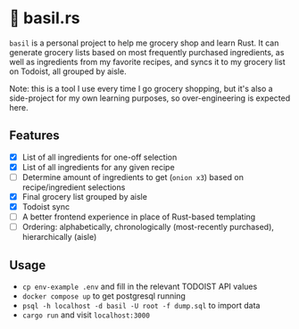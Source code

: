 # 🌿 basil.rs

`basil` is a personal project to help me grocery shop and learn Rust. It can generate grocery lists based on most frequently purchased ingredients, as well as ingredients from my favorite recipes, and syncs it to my grocery list on Todoist, all grouped by aisle.

Note: this is a tool I use every time I go grocery shopping, but it's also a side-project for my own learning purposes, so over-engineering is expected here.

## Features
- [x] List of all ingredients for one-off selection
- [x] List of all ingredients for any given recipe
- [ ] Determine amount of ingredients to get (`onion x3`) based on recipe/ingredient selections
- [x] Final grocery list grouped by aisle
- [x] Todoist sync
- [ ] A better frontend experience in place of Rust-based templating
- [ ] Ordering: alphabetically, chronologically (most-recently purchased), hierarchically (aisle)

## Usage
- `cp env-example .env` and fill in the relevant TODOIST API values
- `docker compose up` to get postgresql running
- `psql -h localhost -d basil -U root -f dump.sql` to import data
- `cargo run` and visit `localhost:3000`
